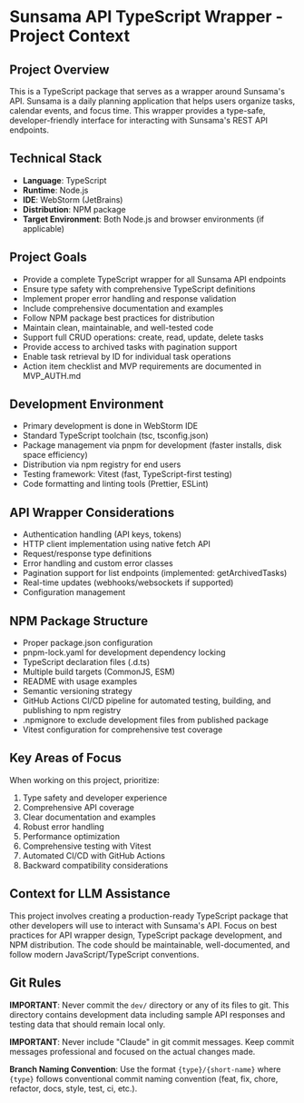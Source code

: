 # Sunsama API TypeScript Wrapper - Project Context

## Project Overview
This is a TypeScript package that serves as a wrapper around Sunsama's API. Sunsama is a daily planning application that helps users organize tasks, calendar events, and focus time. This wrapper provides a type-safe, developer-friendly interface for interacting with Sunsama's REST API endpoints.

## Technical Stack
- **Language**: TypeScript
- **Runtime**: Node.js
- **IDE**: WebStorm (JetBrains)
- **Distribution**: NPM package
- **Target Environment**: Both Node.js and browser environments (if applicable)

## Project Goals
- Provide a complete TypeScript wrapper for all Sunsama API endpoints
- Ensure type safety with comprehensive TypeScript definitions
- Implement proper error handling and response validation
- Include comprehensive documentation and examples
- Follow NPM package best practices for distribution
- Maintain clean, maintainable, and well-tested code
- Support full CRUD operations: create, read, update, delete tasks
- Provide access to archived tasks with pagination support
- Enable task retrieval by ID for individual task operations
- Action item checklist and MVP requirements are documented in MVP_AUTH.md

## Development Environment
- Primary development is done in WebStorm IDE
- Standard TypeScript toolchain (tsc, tsconfig.json)
- Package management via pnpm for development (faster installs, disk space efficiency)
- Distribution via npm registry for end users
- Testing framework: Vitest (fast, TypeScript-first testing)
- Code formatting and linting tools (Prettier, ESLint)

## API Wrapper Considerations
- Authentication handling (API keys, tokens)
- HTTP client implementation using native fetch API
- Request/response type definitions
- Error handling and custom error classes
- Pagination support for list endpoints (implemented: getArchivedTasks)
- Real-time updates (webhooks/websockets if supported)
- Configuration management

## NPM Package Structure
- Proper package.json configuration
- pnpm-lock.yaml for development dependency locking
- TypeScript declaration files (.d.ts)
- Multiple build targets (CommonJS, ESM)
- README with usage examples
- Semantic versioning strategy
- GitHub Actions CI/CD pipeline for automated testing, building, and publishing to npm registry
- .npmignore to exclude development files from published package
- Vitest configuration for comprehensive test coverage

## Key Areas of Focus
When working on this project, prioritize:
1. Type safety and developer experience
2. Comprehensive API coverage
3. Clear documentation and examples
4. Robust error handling
5. Performance optimization
6. Comprehensive testing with Vitest
7. Automated CI/CD with GitHub Actions
8. Backward compatibility considerations

## Context for LLM Assistance
This project involves creating a production-ready TypeScript package that other developers will use to interact with Sunsama's API. Focus on best practices for API wrapper design, TypeScript package development, and NPM distribution. The code should be maintainable, well-documented, and follow modern JavaScript/TypeScript conventions.

## Git Rules

**IMPORTANT**: Never commit the `dev/` directory or any of its files to git. This directory contains development data including sample API responses and testing data that should remain local only.

**IMPORTANT**: Never include "Claude" in git commit messages. Keep commit messages professional and focused on the actual changes made.

**Branch Naming Convention**: Use the format `{type}/{short-name}` where `{type}` follows conventional commit naming convention (feat, fix, chore, refactor, docs, style, test, ci, etc.).